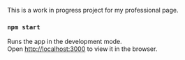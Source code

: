 This is a work in progress project for my professional page.


### `npm start`

Runs the app in the development mode.<br>
Open [http://localhost:3000](http://localhost:3000) to view it in the browser.
